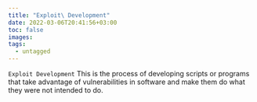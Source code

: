 ```yaml
---
title: "Exploit\ Development"
date: 2022-03-06T20:41:56+03:00
toc: false
images:
tags:
  - untagged
---
```


`Exploit Development` This is the process of developing scripts or programs
that take advantage of vulnerabilities in software and make them do what 
they were not intended to do.



